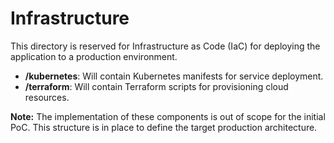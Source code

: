 # Infrastructure

This directory is reserved for Infrastructure as Code (IaC) for deploying the application to a production environment.

- **/kubernetes**: Will contain Kubernetes manifests for service deployment.
- **/terraform**: Will contain Terraform scripts for provisioning cloud resources.

**Note:** The implementation of these components is out of scope for the initial PoC. This structure is in place to define the target production architecture.